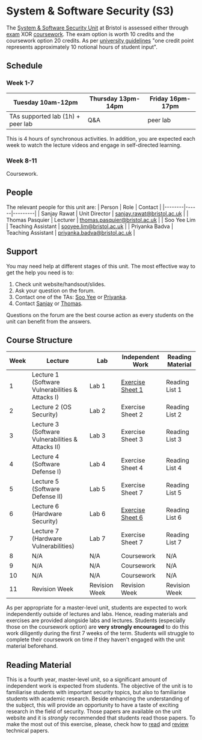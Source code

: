 # System & Software Security (S3)

The [System & Software Security Unit](https://www.bris.ac.uk/unit-programme-catalogue/UnitDetails.jsa?ayrCode=21%2F22&unitCode=COMSM0049) at Bristol is assessed either through [exam](https://www.bris.ac.uk/unit-programme-catalogue/UnitDetails.jsa?ayrCode=21%2F22&unitCode=COMSM0050) XOR [coursework](https://www.bris.ac.uk/unit-programme-catalogue/UnitDetails.jsa?ayrCode=21%2F22&unitCode=COMSM0051).
The exam option is worth 10 credits and the coursework option 20 credits.
As per [university guidelines](http://www.bristol.ac.uk/academic-quality/assessment/regulations-and-code-of-practice-for-taught-programmes/programme-design/) "one credit point represents approximately 10 notional hours of student input".

## Schedule

### Week 1-7
| Tuesday 10am-12pm | Thursday 13pm-14pm | Friday 16pm-17pm |
|-------------------|--------------------|------------------|
| TAs supported lab (1h) + peer lab | Q&A | peer lab        |

This is 4 hours of synchronous activities.
In addition, you are expected each week to watch the lecture videos and engage in self-directed learning.

### Week 8-11
Coursework.

## People

The relevant people for this unit are:
| Person | Role | Contact |
|--------|------|---------|
| Sanjay Rawat | Unit Director | [sanjay.rawat@bristol.ac.uk](mailto:sanjay.rawat@bristol.ac.uk) |
| Thomas Pasquier | Lecturer | [thomas.pasquier@bristol.ac.uk](mailto:thomas.pasquier@bristol.ac.uk) |
| Soo Yee Lim | Teaching Assistant | [sooyee.lim@bristol.ac.uk](mailto:sooyee.lim@bristol.ac.uk) |
| Priyanka Badva | Teaching Assistant | [priyanka.badva@bristol.ac.uk](mailto:priyanka.badva@bristol.ac.uk) |

## Support

You may need help at different stages of this unit.
The most effective way to get the help you need is to:

1. Check unit website/handsout/slides.
2. Ask your question on the forum.
3. Contact one of the TAs: [Soo Yee](mailto:sooyee.lim@bristol.ac.uk) or [Priyanka](mailto:priyanka.badva@bristol.ac.uk).
4. Contact [Sanjay](mailto:sanjay.rawat@bristol.ac.uk) or [Thomas](mailto:thomas.pasquier@bristol.ac.uk).

Questions on the forum are the best course action as every students on the unit can benefit from the answers.

## Course Structure

| Week | Lecture      | Lab          | Independent Work           | Reading Material |
|------|--------------|--------------|----------------------------|------------------|
| 1    | Lecture 1 (Software Vulnerabilities & Attacks I)    | Lab 1        | [Exercise Sheet 1](EXERCISES1.md) | Reading List 1 |
| 2    | Lecture 2 (OS Security)    | Lab 2        | Exercise Sheet 2 | Reading List 2 |
| 3    | Lecture 3  (Software Vulnerabilities & Attacks II)   | Lab 3        | Exercise Sheet 3 | Reading List 3 |
| 4    | Lecture 4  (Software Defense I)  | Lab 4        | Exercise Sheet 4 | Reading List 4 |
| 5    | Lecture 5  (Software Defense II)  | Lab 5        | Exercise Sheet 7 | Reading List 5 |
| 6    | Lecture 6  (Hardware Security)  | Lab 6        | [Exercise Sheet 6](EXERCISES5.md) | Reading List 6 |
| 7    | Lecture 7  (Hardware Vulnerabilities)  | Lab 7        | Exercise Sheet 7 | Reading List 7 |
| 8    | N/A          | N/A          | Coursework                 | N/A |
| 9    | N/A          | N/A          | Coursework                 | N/A |
| 10   | N/A          | N/A          | Coursework                 | N/A |
| 11   | Revision Week          | Revision Week         | Revision Week         | Revision Week          |


As per appropriate for a master-level unit, students are expected to work independently outside of lectures and labs.
Hence, reading materials and exercises are provided alongside labs and lectures.
Students (especially those on the coursework option) are **very strongly encouraged** to do this work diligently during the first 7 weeks of the term.
Students will struggle to complete their coursework on time if they haven't engaged with the unit material beforehand.

## Reading Material

This is a fourth year, master-level unit, so a significant amount of independent work is expected from students.
The objective of the unit is to familiarise students with important security topics, but also to familiarise students with academic research.
Beside enhancing the understanding of the subject, this will provide an opportunity to have a taste of exciting research in the field of security.
Those papers are available on the unit website and it is *strongly* recommended that students read those papers.
To make the most out of this exercise, please, check how to [read](https://www.cl.cam.ac.uk/teaching/1011/R01/p83-keshav.pdf) and [review](https://www.cl.cam.ac.uk/teaching/1011/R01/review-writing.pdf) technical papers.
